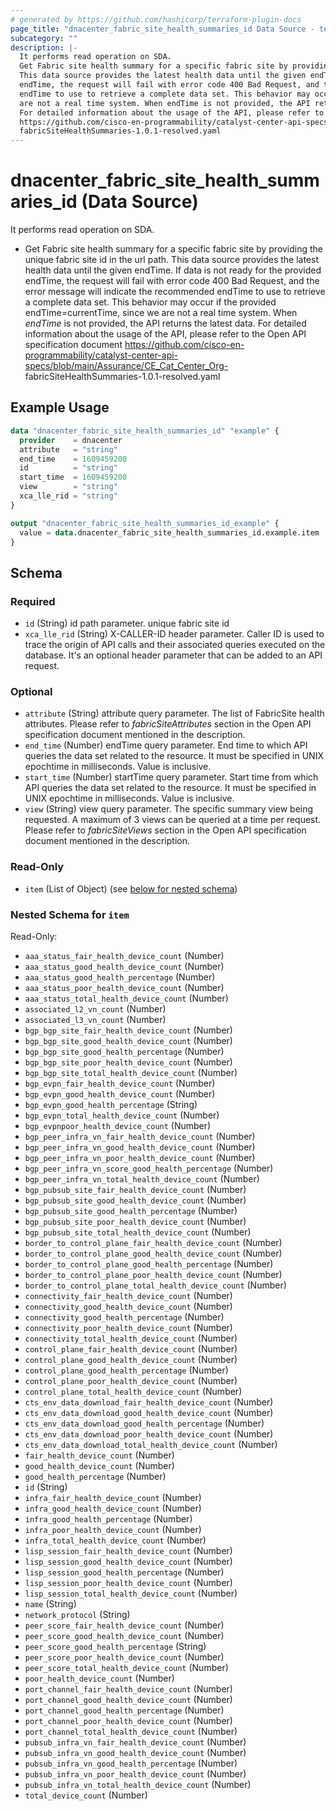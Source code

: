 ```yaml
---
# generated by https://github.com/hashicorp/terraform-plugin-docs
page_title: "dnacenter_fabric_site_health_summaries_id Data Source - terraform-provider-dnacenter"
subcategory: ""
description: |-
  It performs read operation on SDA.
  Get Fabric site health summary for a specific fabric site by providing the unique fabric site id in the url path.
  This data source provides the latest health data until the given endTime. If data is not ready for the provided
  endTime, the request will fail with error code 400 Bad Request, and the error message will indicate the recommended
  endTime to use to retrieve a complete data set. This behavior may occur if the provided endTime=currentTime, since we
  are not a real time system. When endTime is not provided, the API returns the latest data.
  For detailed information about the usage of the API, please refer to the Open API specification document
  https://github.com/cisco-en-programmability/catalyst-center-api-specs/blob/main/Assurance/CECatCenter_Org-
  fabricSiteHealthSummaries-1.0.1-resolved.yaml
---
```


# dnacenter_fabric_site_health_summaries_id (Data Source)

It performs read operation on SDA.

- Get Fabric site health summary for a specific fabric site by providing the unique fabric site id in the url path.
This data source provides the latest health data until the given endTime. If data is not ready for the provided
endTime, the request will fail with error code 400 Bad Request, and the error message will indicate the recommended
endTime to use to retrieve a complete data set. This behavior may occur if the provided endTime=currentTime, since we
are not a real time system. When *endTime* is not provided, the API returns the latest data.
For detailed information about the usage of the API, please refer to the Open API specification document
https://github.com/cisco-en-programmability/catalyst-center-api-specs/blob/main/Assurance/CE_Cat_Center_Org-
fabricSiteHealthSummaries-1.0.1-resolved.yaml

## Example Usage

```terraform
data "dnacenter_fabric_site_health_summaries_id" "example" {
  provider    = dnacenter
  attribute   = "string"
  end_time    = 1609459200
  id          = "string"
  start_time  = 1609459200
  view        = "string"
  xca_lle_rid = "string"
}

output "dnacenter_fabric_site_health_summaries_id_example" {
  value = data.dnacenter_fabric_site_health_summaries_id.example.item
}
```

<!-- schema generated by tfplugindocs -->
## Schema

### Required

- `id` (String) id path parameter. unique fabric site id
- `xca_lle_rid` (String) X-CALLER-ID header parameter. Caller ID is used to trace the origin of API calls and their associated queries executed on the database. It's an optional header parameter that can be added to an API request.

### Optional

- `attribute` (String) attribute query parameter. The list of FabricSite health attributes. Please refer to *fabricSiteAttributes* section in the Open API specification document mentioned in the description.
- `end_time` (Number) endTime query parameter. End time to which API queries the data set related to the resource. It must be specified in UNIX epochtime in milliseconds. Value is inclusive.
- `start_time` (Number) startTime query parameter. Start time from which API queries the data set related to the resource. It must be specified in UNIX epochtime in milliseconds. Value is inclusive.
- `view` (String) view query parameter. The specific summary view being requested. A maximum of 3 views can be queried at a time per request.  Please refer to *fabricSiteViews* section in the Open API specification document mentioned in the description.

### Read-Only

- `item` (List of Object) (see [below for nested schema](#nestedatt--item))

<a id="nestedatt--item"></a>
### Nested Schema for `item`

Read-Only:

- `aaa_status_fair_health_device_count` (Number)
- `aaa_status_good_health_device_count` (Number)
- `aaa_status_good_health_percentage` (Number)
- `aaa_status_poor_health_device_count` (Number)
- `aaa_status_total_health_device_count` (Number)
- `associated_l2_vn_count` (Number)
- `associated_l3_vn_count` (Number)
- `bgp_bgp_site_fair_health_device_count` (Number)
- `bgp_bgp_site_good_health_device_count` (Number)
- `bgp_bgp_site_good_health_percentage` (Number)
- `bgp_bgp_site_poor_health_device_count` (Number)
- `bgp_bgp_site_total_health_device_count` (Number)
- `bgp_evpn_fair_health_device_count` (Number)
- `bgp_evpn_good_health_device_count` (Number)
- `bgp_evpn_good_health_percentage` (String)
- `bgp_evpn_total_health_device_count` (Number)
- `bgp_evpnpoor_health_device_count` (Number)
- `bgp_peer_infra_vn_fair_health_device_count` (Number)
- `bgp_peer_infra_vn_good_health_device_count` (Number)
- `bgp_peer_infra_vn_poor_health_device_count` (Number)
- `bgp_peer_infra_vn_score_good_health_percentage` (Number)
- `bgp_peer_infra_vn_total_health_device_count` (Number)
- `bgp_pubsub_site_fair_health_device_count` (Number)
- `bgp_pubsub_site_good_health_device_count` (Number)
- `bgp_pubsub_site_good_health_percentage` (Number)
- `bgp_pubsub_site_poor_health_device_count` (Number)
- `bgp_pubsub_site_total_health_device_count` (Number)
- `border_to_control_plane_fair_health_device_count` (Number)
- `border_to_control_plane_good_health_device_count` (Number)
- `border_to_control_plane_good_health_percentage` (Number)
- `border_to_control_plane_poor_health_device_count` (Number)
- `border_to_control_plane_total_health_device_count` (Number)
- `connectivity_fair_health_device_count` (Number)
- `connectivity_good_health_device_count` (Number)
- `connectivity_good_health_percentage` (Number)
- `connectivity_poor_health_device_count` (Number)
- `connectivity_total_health_device_count` (Number)
- `control_plane_fair_health_device_count` (Number)
- `control_plane_good_health_device_count` (Number)
- `control_plane_good_health_percentage` (Number)
- `control_plane_poor_health_device_count` (Number)
- `control_plane_total_health_device_count` (Number)
- `cts_env_data_download_fair_health_device_count` (Number)
- `cts_env_data_download_good_health_device_count` (Number)
- `cts_env_data_download_good_health_percentage` (Number)
- `cts_env_data_download_poor_health_device_count` (Number)
- `cts_env_data_download_total_health_device_count` (Number)
- `fair_health_device_count` (Number)
- `good_health_device_count` (Number)
- `good_health_percentage` (Number)
- `id` (String)
- `infra_fair_health_device_count` (Number)
- `infra_good_health_device_count` (Number)
- `infra_good_health_percentage` (Number)
- `infra_poor_health_device_count` (Number)
- `infra_total_health_device_count` (Number)
- `lisp_session_fair_health_device_count` (Number)
- `lisp_session_good_health_device_count` (Number)
- `lisp_session_good_health_percentage` (Number)
- `lisp_session_poor_health_device_count` (Number)
- `lisp_session_total_health_device_count` (Number)
- `name` (String)
- `network_protocol` (String)
- `peer_score_fair_health_device_count` (Number)
- `peer_score_good_health_device_count` (Number)
- `peer_score_good_health_percentage` (String)
- `peer_score_poor_health_device_count` (Number)
- `peer_score_total_health_device_count` (Number)
- `poor_health_device_count` (Number)
- `port_channel_fair_health_device_count` (Number)
- `port_channel_good_health_device_count` (Number)
- `port_channel_good_health_percentage` (Number)
- `port_channel_poor_health_device_count` (Number)
- `port_channel_total_health_device_count` (Number)
- `pubsub_infra_vn_fair_health_device_count` (Number)
- `pubsub_infra_vn_good_health_device_count` (Number)
- `pubsub_infra_vn_good_health_percentage` (Number)
- `pubsub_infra_vn_poor_health_device_count` (Number)
- `pubsub_infra_vn_total_health_device_count` (Number)
- `total_device_count` (Number)
